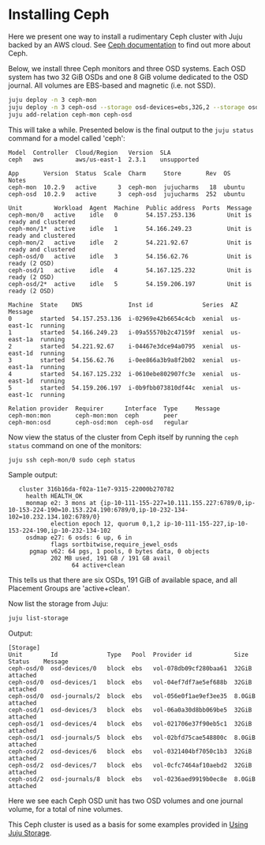 # Installing Ceph

Here we present one way to install a rudimentary Ceph cluster with Juju backed
by an AWS cloud. See [Ceph documentation][upstream-ceph-documentation] to find
out more about Ceph.

Below, we install three Ceph monitors and three OSD systems. Each OSD system
has two 32 GiB OSDs and one 8 GiB volume dedicated to the OSD journal. All
volumes are EBS-based and magnetic (i.e. not SSD).

```bash
juju deploy -n 3 ceph-mon
juju deploy -n 3 ceph-osd --storage osd-devices=ebs,32G,2 --storage osd-journals=ebs,8G,1
juju add-relation ceph-mon ceph-osd
```

This will take a while. Presented below is the final output to the `juju status`
command for a model called 'ceph':

<!-- JUJUVERSION: 2.3.1-xenial-amd64 -->
<!-- JUJUCOMMAND: juju status -->
```no-highlight
Model  Controller  Cloud/Region   Version  SLA
ceph   aws         aws/us-east-1  2.3.1    unsupported

App       Version  Status  Scale  Charm     Store       Rev  OS      Notes
ceph-mon  10.2.9   active      3  ceph-mon  jujucharms   18  ubuntu  
ceph-osd  10.2.9   active      3  ceph-osd  jujucharms  252  ubuntu  

Unit         Workload  Agent  Machine  Public address  Ports  Message
ceph-mon/0   active    idle   0        54.157.253.136         Unit is ready and clustered
ceph-mon/1*  active    idle   1        54.166.249.23          Unit is ready and clustered
ceph-mon/2   active    idle   2        54.221.92.67           Unit is ready and clustered
ceph-osd/0   active    idle   3        54.156.62.76           Unit is ready (2 OSD)
ceph-osd/1   active    idle   4        54.167.125.232         Unit is ready (2 OSD)
ceph-osd/2*  active    idle   5        54.159.206.197         Unit is ready (2 OSD)

Machine  State    DNS             Inst id              Series  AZ          Message
0        started  54.157.253.136  i-02969e42b6654c4cb  xenial  us-east-1c  running
1        started  54.166.249.23   i-09a55570b2c47159f  xenial  us-east-1a  running
2        started  54.221.92.67    i-04467e3dce94a0795  xenial  us-east-1d  running
3        started  54.156.62.76    i-0ee866a3b9a8f2b02  xenial  us-east-1a  running
4        started  54.167.125.232  i-0610ebe802907fc3e  xenial  us-east-1d  running
5        started  54.159.206.197  i-0b9fbb073810df44c  xenial  us-east-1c  running

Relation provider  Requirer      Interface  Type     Message
ceph-mon:mon       ceph-mon:mon  ceph       peer     
ceph-mon:osd       ceph-osd:mon  ceph-osd   regular
```

Now view the status of the cluster from Ceph itself by running the `ceph status`
command on one of the monitors:

```bash
juju ssh ceph-mon/0 sudo ceph status
```

Sample output:

```no-highlight
   cluster 316b16da-f02a-11e7-9315-22000b270782
     health HEALTH_OK
     monmap e2: 3 mons at {ip-10-111-155-227=10.111.155.227:6789/0,ip-10-153-224-190=10.153.224.190:6789/0,ip-10-232-134-102=10.232.134.102:6789/0}
            election epoch 12, quorum 0,1,2 ip-10-111-155-227,ip-10-153-224-190,ip-10-232-134-102
     osdmap e27: 6 osds: 6 up, 6 in
            flags sortbitwise,require_jewel_osds
      pgmap v62: 64 pgs, 1 pools, 0 bytes data, 0 objects
            202 MB used, 191 GB / 191 GB avail
                  64 active+clean
```

This tells us that there are six OSDs, 191 GiB of available space, and all
Placement Groups are 'active+clean'.

Now list the storage from Juju:

```bash
juju list-storage
```

Output:

```no-highlight
[Storage]
Unit        Id              Type   Pool  Provider id            Size    Status    Message
ceph-osd/0  osd-devices/0   block  ebs   vol-078db09cf280baa61  32GiB   attached  
ceph-osd/0  osd-devices/1   block  ebs   vol-04ef7df7ae5ef688b  32GiB   attached  
ceph-osd/0  osd-journals/2  block  ebs   vol-056e0f1ae9ef3ee35  8.0GiB  attached  
ceph-osd/1  osd-devices/3   block  ebs   vol-06a0a30d8bb069be5  32GiB   attached  
ceph-osd/1  osd-devices/4   block  ebs   vol-021706e37f90eb5c1  32GiB   attached  
ceph-osd/1  osd-journals/5  block  ebs   vol-02bfd75cae548800c  8.0GiB  attached  
ceph-osd/2  osd-devices/6   block  ebs   vol-0321404bf7050c1b3  32GiB   attached  
ceph-osd/2  osd-devices/7   block  ebs   vol-0cfc7464af10aebd2  32GiB   attached  
ceph-osd/2  osd-journals/8  block  ebs   vol-0236aed9919b0ec8e  8.0GiB  attached
```

Here we see each Ceph OSD unit has two OSD volumes and one journal volume, for
a total of nine volumes.

This Ceph cluster is used as a basis for some examples provided in
[Using Juju Storage][charms-storage].


<!-- LINKS -->

[charms-storage]: ./charms-storage.html
[upstream-ceph-documentation]: http://docs.ceph.com/docs
